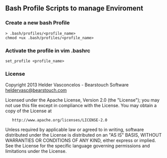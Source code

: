 ## Bash Profile Scripts to manage Enviroment

### Create a new bash Profile 

    > .bash/profiles/<profile_name>
    chmod +ux .bash/profiles/<profile_name>

### Activate the profile in vim .bashrc
  
    set_profile <profile_name>

### License

Copyright 2013 Helder Vasconcelos - Bearstouch Software  <heldervasc@bearstouch.com> 

   Licensed under the Apache License, Version 2.0 (the "License");
   you may not use this file except in compliance with the License.
   You may obtain a copy of the License at

       http://www.apache.org/licenses/LICENSE-2.0

   Unless required by applicable law or agreed to in writing, software
   distributed under the License is distributed on an "AS IS" BASIS,
   WITHOUT WARRANTIES OR CONDITIONS OF ANY KIND, either express or implied.
   See the License for the specific language governing permissions and
   limitations under the License. 
